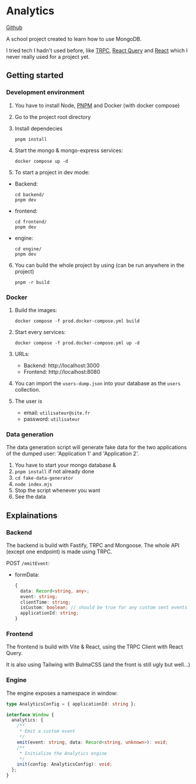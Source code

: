 # Analytics

[Github](https://github.com/Vahelnir/analytics)

A school project created to learn how to use MongoDB.

I tried tech I hadn't used before, like [TRPC](https://github.com/trpc/trpc), [React Query](https://github.com/TanStack/query) and [React](https://github.com/facebook/react/) which I never really used for a project yet.

## Getting started

### Development environment

1. You have to install Node, [PNPM](https://pnpm.io/installation) and Docker (with docker compose)
2. Go to the project root directory
3. Install dependecies

   ```shell
   pnpm install
   ```

4. Start the mongo & mongo-express services:

   ```shell
   docker compose up -d
   ```

5. To start a project in dev mode:

- Backend:

  ```shell
  cd backend/
  pnpm dev
  ```

- frontend:

  ```shell
  cd frontend/
  pnpm dev
  ```

- engine:

  ```shell
  cd engine/
  pnpm dev
  ```

6. You can build the whole project by using (can be run anywhere in the project)

   ```shell
   pnpm -r build
   ```

### Docker

1. Build the images:

   ```shell
   docker compose -f prod.docker-compose.yml build
   ```

2. Start every services:

   ```shell
   docker compose -f prod.docker-compose.yml up -d
   ```

3. URLs:
   - Backend: http://localhost:3000
   - Frontend: http://localhost:8080
4. You can import the `users-dump.json` into your database as the `users` collection.
5. The user is
   - email: `utilisateur@site.fr`
   - password: `utilisateur`

### Data generation

The data generation script will generate fake data for the two applications of the dumped user: 'Application 1' and
'Application 2'.

1. You have to start your mongo database &
2. `pnpm install` if not already done
3. `cd fake-data-generator`
4. `node index.mjs`
5. Stop the script whenever you want
6. See the data

## Explainations

### Backend

The backend is build with Fastify, TRPC and Mongoose.
The whole API (except one endpoint) is made using TRPC.

POST `/emitEvent`:

- formData:
  ```ts
  {
    data: Record<string, any>;
    event: string;
    clientTime: string;
    isCustom: boolean; // should be true for any custom sent events
    applicationId: string;
  }
  ```

### Frontend

The frontend is build with Vite & React, using the TRPC Client with React Query.

It is also using Tailwing with BulmaCSS (and the front is
still ugly but well...)

### Engine

The engine exposes a namespace in window:

```ts
type AnalyticsConfig = { applicationId: string };

interface Window {
  analytics: {
    /**
     * Emit a custom event
     */
    emit(event: string, data: Record<string, unknown>): void;
    /**
     * Initialize the Analytics engine
     */
    init(config: AnalyticsConfig): void;
  };
}
```
